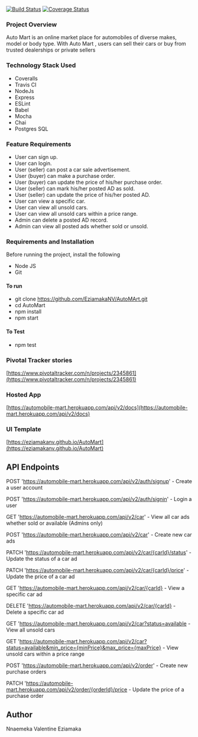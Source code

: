 [![Build Status](https://travis-ci.org/EziamakaNV/AutoMart.svg?branch=develop)](https://travis-ci.org/EziamakaNV/AutoMart) [![Coverage Status](https://coveralls.io/repos/github/EziamakaNV/AutoMart/badge.svg?branch=develop)](https://coveralls.io/github/EziamakaNV/AutoMart?branch=develop)

### Project Overview
Auto Mart is an online market place for automobiles of diverse makes, model or body type. With Auto Mart , users can sell their cars or buy from trusted dealerships or private sellers

### Technology Stack Used
- Coveralls
- Travis CI
- NodeJs
- Express
- ESLint
- Babel
- Mocha
- Chai
- Postgres SQL

### Feature Requirements
- User can sign up.
- User can login.
- User (seller) can post a car sale advertisement.
- User (buyer) can make a purchase order.
- User (buyer) can update the price of his/her purchase order.
- User (seller) can mark his/her posted AD as sold.
- User (seller) can update the price of his/her posted AD.
- User can view a specific car.
- User can view all unsold cars.
- User can view all unsold cars within a price range.
- Admin can delete a posted AD record.
- Admin can view all posted ads whether sold or unsold.

### Requirements and Installation
Before running the project, install the following
- Node JS
- Git

#### To run
- git clone https://github.com/EziamakaNV/AutoMArt.git
- cd AutoMart
- npm install
- npm start

#### To Test
- npm test

### Pivotal Tracker stories
[https://www.pivotaltracker.com/n/projects/2345861](https://www.pivotaltracker.com/n/projects/2345861)

### Hosted App
[https://automobile-mart.herokuapp.com/api/v2/docs](https://automobile-mart.herokuapp.com/api/v2/docs)

### UI Template
[https://eziamakanv.github.io/AutoMart](https://eziamakanv.github.io/AutoMart)

## API Endpoints
POST 'https://automobile-mart.herokuapp.com/api/v2/auth/signup' - Create a user account

POST 'https://automobile-mart.herokuapp.com/api/v2/auth/signin' - Login a user

GET 'https://automobile-mart.herokuapp.com/api/v2/car' - View all car ads whether sold or available (Admins only)

POST 'https://automobile-mart.herokuapp.com/api/v2/car' - Create new car ads

PATCH 'https://automobile-mart.herokuapp.com/api/v2/car/{carId}/status' - Update the status of a car ad

PATCH 'https://automobile-mart.herokuapp.com/api/v2/car/{carId}/price' - Update the price of a car ad

GET 'https://automobile-mart.herokuapp.com/api/v2/car/{carId} - View a specific car ad

DELETE 'https://automobile-mart.herokuapp.com/api/v2/car/{carId} - Delete a specific car ad

GET 'https://automobile-mart.herokuapp.com/api/v2/car?status=available - View all unsold cars

GET 'https://automobile-mart.herokuapp.com/api/v2/car?status=available&min_price={minPrice}&max_price={maxPrice} - View unsold cars within a price range

POST 'https://automobile-mart.herokuapp.com/api/v2/order' - Create new purchase orders

PATCH 'https://automobile-mart.herokuapp.com/api/v2/order/{orderId}/price - Update the price of a purchase order

## Author

Nnaemeka Valentine Eziamaka